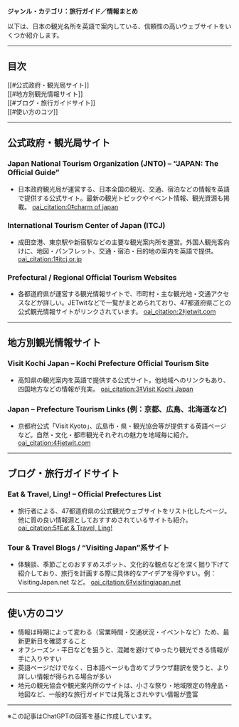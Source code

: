 

**ジャンル・カテゴリ：旅行ガイド／情報まとめ**

以下は、日本の観光名所を英語で案内している、信頼性の高いウェブサイトをいくつか紹介します。

---

## 目次

[[#公式政府・観光局サイト]]  
[[#地方別観光情報サイト]]  
[[#ブログ・旅行ガイドサイト]]  
[[#使い方のコツ]]

---

## 公式政府・観光局サイト

### Japan National Tourism Organization (JNTO) – “JAPAN: The Official Guide”  
- 日本政府観光局が運営する、日本全国の観光、交通、宿泊などの情報を英語で提供する公式サイト。最新の観光トピックやイベント情報、観光資源も掲載。  [oai_citation:0‡charm of japan](https://charmofjapan.jimdofree.com/for-your-support-1/?utm_source=chatgpt.com)

### International Tourism Center of Japan (ITCJ)  
- 成田空港、東京駅や新宿駅などの主要な観光案内所を運営。外国人観光客向けに、地図・パンフレット、交通・宿泊・目的地の案内を英語で提供。  [oai_citation:1‡itcj.or.jp](https://itcj.or.jp/en//?utm_source=chatgpt.com)

### Prefectural / Regional Official Tourism Websites  
- 各都道府県が運営する観光情報サイトで、市町村・主な観光地・交通アクセスなどが詳しい。JETwitなどで一覧がまとめられており、47都道府県ごとの公式観光情報サイトがリンクされています。  [oai_citation:2‡jetwit.com](https://jetwit.com/wordpress/2011/06/02/local-japan-prefecture-tourism-links/?utm_source=chatgpt.com)

---

## 地方別観光情報サイト

### Visit Kochi Japan – Kochi Prefecture Official Tourism Site  
- 高知県の観光案内を英語で提供する公式サイト。他地域へのリンクもあり、四国地方などの情報が充実。  [oai_citation:3‡Visit Kochi Japan](https://visitkochijapan.com/en/links?utm_source=chatgpt.com)

### Japan – Prefecture Tourism Links (例：京都、広島、北海道など)  
- 京都府公式「Visit Kyoto」、広島市・県・観光協会等が提供する英語ページなど。自然・文化・都市観光それぞれの魅力を地域毎に紹介。  [oai_citation:4‡jetwit.com](https://jetwit.com/wordpress/2011/06/02/local-japan-prefecture-tourism-links/?utm_source=chatgpt.com)

---

## ブログ・旅行ガイドサイト

### Eat & Travel, Ling! – Official Prefectures List  
- 旅行者による、47都道府県の公式観光ウェブサイトをリスト化したページ。他に質の良い情報源としておすすめされているサイトも紹介。  [oai_citation:5‡Eat & Travel, Ling!](https://eatntravelling.com/japan/2020/10/lings-comprehensive-list-of-official-japan-tourism-websites/?utm_source=chatgpt.com)

### Tour & Travel Blogs / “Visiting Japan”系サイト  
- 体験談、季節ごとのおすすめスポット、文化的な観点などを深く掘り下げて紹介しており、旅行を計画する際に具体的なアイデアを得やすい。例：VisitingJapan.net など。  [oai_citation:6‡visitingjapan.net](https://visitingjapan.net/visit-japan-guide/?utm_source=chatgpt.com)

---

## 使い方のコツ

- 情報は時期によって変わる（営業時間・交通状況・イベントなど）ため、最新更新日を確認すること  
- オフシーズン・平日などを狙うと、混雑を避けてゆったり観光できる情報が手に入りやすい  
- 英語ページだけでなく、日本語ページも含めてブラウザ翻訳を使うと、より詳しい情報が得られる場合が多い  
- 地元の観光協会や観光案内所のサイトは、小さな祭り・地域限定の特産品・地図など、一般的な旅行ガイドでは見落とされやすい情報が豊富

---

※この記事はChatGPTの回答を基に作成しています。